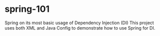 # spring-101

Spring on its most basic usage of Dependency Injection (DI)
This project uses both XML and Java Config to demonstrate how to use Spring for DI. 
